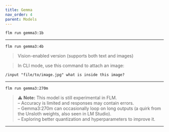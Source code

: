 ```yaml
---
title: Gemma
nav_order: 4
parent: Models
---
```


```
flm run gemma3:1b
```

---

```
flm run gemma3:4b
```

> Vision-enabled version (supports both text and images)

> In CLI mode, use this command to attach an image:

```
/input "file/to/image.jpg" what is inside this image?
```

---

```
flm run gemma3:270m
```

> ⚠️ **Note:** This model is still experimental in FLM.  
> – Accuracy is limited and responses may contain errors.  
> – Gemma3:270m can occasionally loop on long outputs (a quirk from the Unsloth weights, also seen in LM Studio).  
> – Exploring better quantization and hyperparameters to improve it.  

---